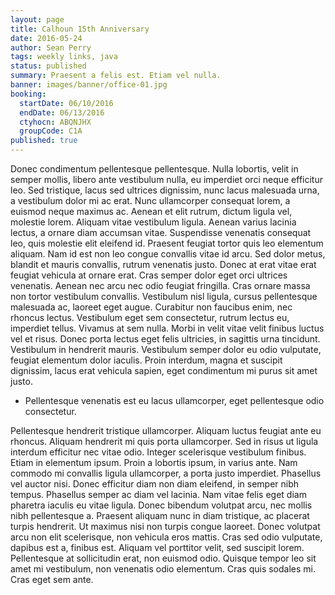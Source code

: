 ```yaml
---
layout: page
title: Calhoun 15th Anniversary
date: 2016-05-24
author: Sean Perry
tags: weekly links, java
status: published
summary: Praesent a felis est. Etiam vel nulla.
banner: images/banner/office-01.jpg
booking:
  startDate: 06/10/2016
  endDate: 06/13/2016
  ctyhocn: ABQNJHX
  groupCode: C1A
published: true
---
```

Donec condimentum pellentesque pellentesque. Nulla lobortis, velit in semper mollis, libero ante vestibulum nulla, eu imperdiet orci neque efficitur leo. Sed tristique, lacus sed ultrices dignissim, nunc lacus malesuada urna, a vestibulum dolor mi ac erat. Nunc ullamcorper consequat lorem, a euismod neque maximus ac. Aenean et elit rutrum, dictum ligula vel, molestie lorem. Aliquam vitae vestibulum ligula. Aenean varius lacinia lectus, a ornare diam accumsan vitae. Suspendisse venenatis consequat leo, quis molestie elit eleifend id. Praesent feugiat tortor quis leo elementum aliquam. Nam id est non leo congue convallis vitae id arcu. Sed dolor metus, blandit et mauris convallis, rutrum venenatis justo. Donec at erat vitae erat feugiat vehicula at ornare erat. Cras semper dolor eget orci ultrices venenatis. Aenean nec arcu nec odio feugiat fringilla. Cras ornare massa non tortor vestibulum convallis.
Vestibulum nisl ligula, cursus pellentesque malesuada ac, laoreet eget augue. Curabitur non faucibus enim, nec rhoncus lectus. Vestibulum eget sem consectetur, rutrum lectus eu, imperdiet tellus. Vivamus at sem nulla. Morbi in velit vitae velit finibus luctus vel et risus. Donec porta lectus eget felis ultricies, in sagittis urna tincidunt. Vestibulum in hendrerit mauris. Vestibulum semper dolor eu odio vulputate, feugiat elementum dolor iaculis. Proin interdum, magna et suscipit dignissim, lacus erat vehicula sapien, eget condimentum mi purus sit amet justo.

* Pellentesque venenatis est eu lacus ullamcorper, eget pellentesque odio consectetur.

Pellentesque hendrerit tristique ullamcorper. Aliquam luctus feugiat ante eu rhoncus. Aliquam hendrerit mi quis porta ullamcorper. Sed in risus ut ligula interdum efficitur nec vitae odio. Integer scelerisque vestibulum finibus. Etiam in elementum ipsum. Proin a lobortis ipsum, in varius ante. Nam commodo mi convallis ligula ullamcorper, a porta justo imperdiet. Phasellus vel auctor nisi. Donec efficitur diam non diam eleifend, in semper nibh tempus.
Phasellus semper ac diam vel lacinia. Nam vitae felis eget diam pharetra iaculis eu vitae ligula. Donec bibendum volutpat arcu, nec mollis nibh pellentesque a. Praesent aliquam nunc in diam tristique, ac placerat turpis hendrerit. Ut maximus nisi non turpis congue laoreet. Donec volutpat arcu non elit scelerisque, non vehicula eros mattis. Cras sed odio vulputate, dapibus est a, finibus est. Aliquam vel porttitor velit, sed suscipit lorem. Pellentesque at sollicitudin erat, non euismod odio. Quisque tempor leo sit amet mi vestibulum, non venenatis odio elementum. Cras quis sodales mi. Cras eget sem ante.
